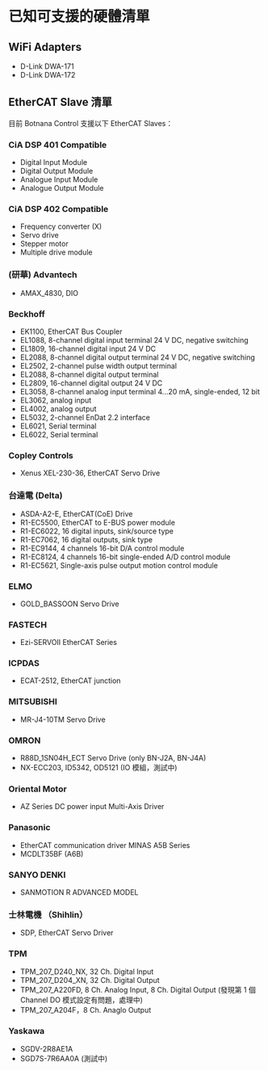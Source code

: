 # 已知可支援的硬體清單

## WiFi Adapters

* D-Link DWA-171
* D-Link DWA-172

## EtherCAT Slave 清單

目前 Botnana Control 支援以下 EtherCAT Slaves：

### CiA DSP 401 Compatible

* Digital Input Module 
* Digital Output Module 
* Analogue Input Module 
* Analogue Output Module 

### CiA DSP 402 Compatible

* Frequency converter (X)
* Servo drive 
* Stepper motor
* Multiple drive module 

### (研華) Advantech

* AMAX_4830, DIO
 
### Beckhoff

* EK1100, EtherCAT Bus Coupler
* EL1088, 8-channel digital input terminal 24 V DC, negative switching
* EL1809, 16-channel digital input 24 V DC
* EL2088, 8-channel digital output terminal 24 V DC, negative switching
* EL2502, 2-channel pulse width output terminal
* EL2088, 8-channel digital output terminal 
* EL2809, 16-channel digital output 24 V DC
* EL3058, 8-channel analog input terminal 4...20 mA, single-ended, 12 bit
* EL3062, analog input
* EL4002, analog output
* EL5032, 2-channel EnDat 2.2 interface
* EL6021, Serial terminal
* EL6022, Serial terminal

### Copley Controls

* Xenus XEL-230-36, EtherCAT Servo Drive

### 台達電 (Delta)

* ASDA-A2-E, EtherCAT(CoE) Drive
* R1-EC5500, EtherCAT to E-BUS power module
* R1-EC6022, 16 digital inputs, sink/source type
* R1-EC7062, 16 digital outputs, sink type
* R1-EC9144, 4 channels 16-bit D/A control module
* R1-EC8124, 4 channels 16-bit single-ended A/D control module
* R1-EC5621, Single-axis pulse output motion control module

### ELMO

* GOLD_BASSOON Servo Drive

### FASTECH

* Ezi-SERVOⅡ EtherCAT Series

### ICPDAS

* ECAT-2512, EtherCAT junction 

### MITSUBISHI

* MR-J4-10TM Servo Drive

### OMRON

* R88D_1SN04H_ECT Servo Drive (only BN-J2A, BN-J4A)
* NX-ECC203, ID5342, OD5121 (IO 模組，測試中)

### Oriental Motor

* AZ Series DC power input Multi-Axis Driver

### Panasonic

* EtherCAT communication driver MINAS A5B Series
* MCDLT35BF (A6B)

### SANYO DENKI

* SANMOTION R ADVANCED MODEL

### 士林電機 （Shihlin）

* SDP, EtherCAT Servo Driver 

### TPM

* TPM_207_D240_NX, 32 Ch. Digital Input
* TPM_207_D204_XN, 32 Ch. Digital Output
* TPM_207_A220FD, 8 Ch. Analog Input, 8 Ch. Digital Output (發現第 1 個 Channel DO 模式設定有問題，處理中)
* TPM_207_A204F，8 Ch. Anaglo Output

### Yaskawa

* SGDV-2R8AE1A
* SGD7S-7R6AA0A (測試中)